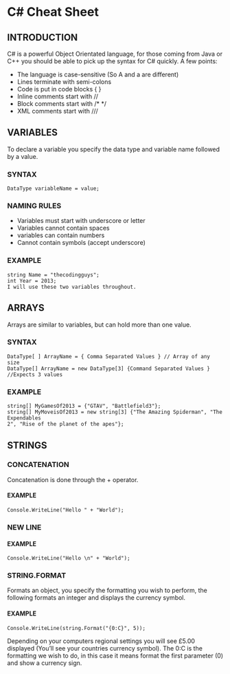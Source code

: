 # C# Cheat Sheet

## INTRODUCTION

C# is a powerful Object Orientated language, for those coming from Java or C++ you should be
able to pick up the syntax for C# quickly. A few points:

- The language is case-sensitive (So A and a are different)
- Lines terminate with semi-colons
- Code is put in code blocks { }
- Inline comments start with //
- Block comments start with /* */
- XML comments start with ///


## VARIABLES

To declare a variable you specify the data type and variable name followed by a value.

### SYNTAX

`DataType variableName = value;`

### NAMING RULES

- Variables must start with underscore or letter
- Variables cannot contain spaces
- variables can contain numbers
- Cannot contain symbols (accept underscore)

### EXAMPLE
```
string Name = "thecodingguys";
int Year = 2013;
I will use these two variables throughout.
```


## ARRAYS

Arrays are similar to variables, but can hold more than one value.

### SYNTAX

```
DataType[ ] ArrayName = { Comma Separated Values } // Array of any size
DataType[] ArrayName = new DataType[3] {Command Separated Values } //Expects 3 values
```

### EXAMPLE

```
string[] MyGamesOf2013 = {"GTAV", "Battlefield3"};
string[] MyMoveisOf2013 = new string[3] {"The Amazing Spiderman", "The Expendables
2", "Rise of the planet of the apes"};
```


## STRINGS

### CONCATENATION

Concatenation is done through the + operator.

#### EXAMPLE
`Console.WriteLine("Hello " + "World");`

### NEW LINE

#### EXAMPLE
`Console.WriteLine("Hello \n" + "World");`

### STRING.FORMAT

Formats an object, you specify the formatting you wish to perform, the following formats an
integer and displays the currency symbol.

#### EXAMPLE
`Console.WriteLine(string.Format("{0:C}", 5));`

Depending on your computers regional settings you will see £5.00 displayed (You’ll see your
countries currency symbol). The 0:C is the formatting we wish to do, in this case it means
format the first parameter (0) and show a currency sign.
